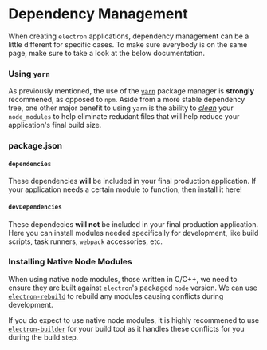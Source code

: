 # Dependency Management

When creating `electron` applications, dependency management can be a little different for specific cases. To make sure everybody is on the same page, make sure to take a look at the below documentation.

### Using `yarn`

As previously mentioned, the use of the [`yarn`](https://yarnpkg.com) package manager is **strongly** recommened, as opposed to `npm`. Aside from a more stable dependency tree, one other major benefit to using `yarn` is the ability to [*clean*](https://yarnpkg.com/en/docs/cli/clean) your `node_modules` to help eliminate redudant files that will help reduce your application's final build size.

### package.json
#### `dependencies`

These dependencies **will** be included in your final production application. If your application needs a certain module to function, then install it here!

#### `devDependencies`
These dependecies **will not** be included in your final production application. Here you can install modules needed specifically for development, like build scripts, task runners, `webpack` accessories, etc.

### Installing Native Node Modules

When using native node modules, those written in C/C++, we need to ensure they are built against `electron`'s packaged `node` version. We can use [`electron-rebuild`](https://github.com/electron/electron-rebuild) to rebuild any modules causing conflicts during development.

If you do expect to use native node modules, it is highly recommened to use [`electron-builder`](https://github.com/electron-userland/electron-builder) for your build tool as it handles these conflicts for you during the build step.
